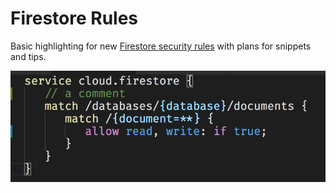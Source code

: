 # Firestore Rules
Basic highlighting for new [Firestore security rules](https://cloud.google.com/firestore/docs/reference/security/) with plans for snippets and tips.

![Basic example](./screenshots/basic.png)